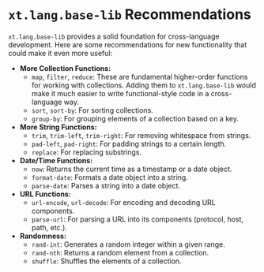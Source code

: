 # `xt.lang.base-lib` Recommendations

`xt.lang.base-lib` provides a solid foundation for cross-language development. Here are some recommendations for new functionality that could make it even more useful:

*   **More Collection Functions:**
    *   `map`, `filter`, `reduce`: These are fundamental higher-order functions for working with collections. Adding them to `xt.lang.base-lib` would make it much easier to write functional-style code in a cross-language way.
    *   `sort`, `sort-by`: For sorting collections.
    *   `group-by`: For grouping elements of a collection based on a key.
*   **More String Functions:**
    *   `trim`, `trim-left`, `trim-right`: For removing whitespace from strings.
    *   `pad-left`, `pad-right`: For padding strings to a certain length.
    *   `replace`: For replacing substrings.
*   **Date/Time Functions:**
    *   `now`: Returns the current time as a timestamp or a date object.
    *   `format-date`: Formats a date object into a string.
    *   `parse-date`: Parses a string into a date object.
*   **URL Functions:**
    *   `url-encode`, `url-decode`: For encoding and decoding URL components.
    *   `parse-url`: For parsing a URL into its components (protocol, host, path, etc.).
*   **Randomness:**
    *   `rand-int`: Generates a random integer within a given range.
    *   `rand-nth`: Returns a random element from a collection.
    *   `shuffle`: Shuffles the elements of a collection.
